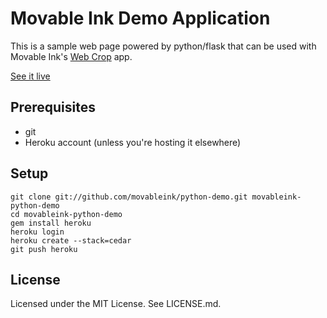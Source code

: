 Movable Ink Demo Application
============================

This is a sample web page powered by python/flask that can be used with Movable Ink's [Web Crop](http://movableink.com/apps/web-crop) app.

[See it live](http://movableink-python-demo.heroku.com)

Prerequisites
-------------

 * git
 * Heroku account (unless you're hosting it elsewhere)

Setup
-----

    git clone git://github.com/movableink/python-demo.git movableink-python-demo
    cd movableink-python-demo
    gem install heroku
    heroku login
    heroku create --stack=cedar
    git push heroku

License
-------

Licensed under the MIT License. See LICENSE.md.
